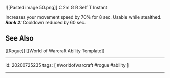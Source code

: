 ![[Pasted image 50.png]]
C 2m
G 
R Self
T Instant

Increases your movement speed by 70% for 8 sec. Usable while stealthed.
**_Rank 2:_** Cooldown reduced by 60 sec.

## See Also
[[Rogue]]
[[World of Warcraft Ability Template]]

---

id: 20200725235
tags: [ #worldofwarcraft #rogue #ability ]

---